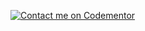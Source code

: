 [![Contact me on Codementor](https://www.codementor.io/m-badges/gurghet2/im-a-cm-b.svg)](https://www.codementor.io/@gurghet2?refer=badge)
<!--
**gurghet/gurghet** is a ✨ _special_ ✨ repository because its `README.md` (this file) appears on your GitHub profile.

Here are some ideas to get you started:

- 🔭 I’m currently working on ...
- 🌱 I’m currently learning ...
- 👯 I’m looking to collaborate on ...
- 🤔 I’m looking for help with ...
- 💬 Ask me about ...
- 📫 How to reach me: ...
- 😄 Pronouns: ...
- ⚡ Fun fact: ...
-->
